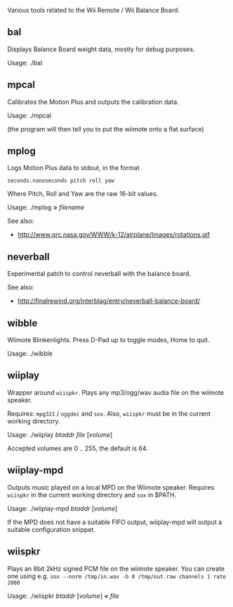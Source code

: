 Various tools related to the Wii Remote / Wii Balance Board.

## bal

Displays Balance Board weight data, mostly for debug purposes.

Usage: ./bal

## mpcal

Calibrates the Motion Plus and outputs the calibration data.

Usage: ./mpcal

(the program will then tell you to put the wiimote onto a flat surface)

## mplog

Logs Motion Plus data to stdout, in the format

    seconds.nanoseconds pitch roll yaw

Where Pitch, Roll and Yaw are the raw 16-bit values.

Usage: ./mplog **>** *filename*

See also:

* http://www.grc.nasa.gov/WWW/k-12/airplane/Images/rotations.gif

## neverball

Experimental patch to control neverball with the balance board.

See also:

* http://finalrewind.org/interblag/entry/neverball-balance-board/

## wibble

Wiimote Blinkenlights. Press D-Pad up to toggle modes, Home to quit.

Usage: ./wibble

## wiiplay

Wrapper around `wiispkr`. Plays any mp3/ogg/wav audia file on the wiimote
speaker.

Requires: `mpg321` / `oggdec` and `sox`. Also, `wiispkr` must be in the current
working directory.

Usage: ./wiiplay *btaddr* *file* [*volume*]

Accepted volumes are 0 .. 255, the default is 64.

## wiiplay-mpd

Outputs music played on a local MPD on the Wiimote speaker. Requires `wiispkr`
in the current working directory and `sox` in $PATH.

Usage: ./wiiplay-mpd *btaddr* [*volume*]

If the MPD does not have a suitable FIFO output, wiiplay-mpd will output
a suitable configuration snippet.

## wiispkr

Plays an 8bit 2kHz signed PCM file on the wiimote speaker. You can create one
using e.g. `sox --norm /tmp/in.wav -b 8 /tmp/out.raw channels 1 rate 2000`

Usage: ./wiispkr *btaddr* [*volume*] **<** *file*
